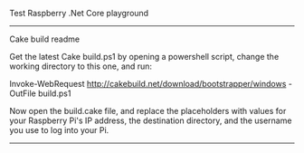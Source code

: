 Test Raspberry .Net Core playground

--------------------------------------------
Cake build readme

Get the latest Cake build.ps1 by opening a powershell script, change the working directory to this one, and run:

Invoke-WebRequest http://cakebuild.net/download/bootstrapper/windows -OutFile build.ps1

Now open the build.cake file, and replace the placeholders with values for your Raspberry Pi's IP address, the destination directory, and the username you use to log into your Pi.

--------------------------------------------